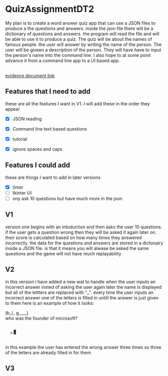 <details>
  <summary id = "css">css is disabled in this preview</summary>

<style>
#header {
  display: flex;
  align-items: baseline;
  margin: 15px;
}
#cursor {
  background: lime;
  line-height: 17px;
  margin-left: 3px;
  -webkit-animation: blink 0.8s infinite;
  width: 7px;
  height: 15px;
}
#example {
    background-colour: black;
}

#css{
    background-color: rgba(0,0,0,0.0);
    color: rgba(0,0,0,0.0);

}

@-webkit-keyframes blink {
  0% {background: #222}
  50% {background: white}
  100% {background: #222}
}

</style>
</details>

# QuizAssignmentDT2
 My plan is to create a word answer quiz app that can use a JSON files to produce a the questions and answers. inside the json file there will be a dictionary of questions and answers. the program will read the file and will be able to use it to produce a quiz. The quiz will be about the names of famous people. the user will answer by writing the name of the person. The user will be giveen a description of the person. They will have have to input the person's name into the command line. I also hope to at some point advance it from a command line app to a UI based app. 





 <br>
<a href="https://docs.google.com/document/d/1YEYmNcoKA3OZtZaOfMmidjnEeX_0ip5HQU4zY-r9T6M/edit?usp=sharing">evidence document link</a>


 ## Features that I need to add
 these are all the features I want in V1.
 I will add these in the order they appear
 - [x] JSON reading
 - [x] Command line text based questions
 - [x] tutorial 
 - [x] ignore spaces and caps


## Features I could add
these are things I want to add in later versions
- [x] timer
- [ ] tkinter UI        
- [ ] ony ask 10 questions but have much more in the json

## V1
version one begins with an intoduction and then asks the user 10 questions. if the user gets a question wrong then they will be asked it again later on. their score is calculated based on how many times they answered incorrectly.  the data for the questions and answers are stored in a dictonairy inside a JSON file. is that it means you will alwase be asked the same questions and the game will not have much replayability

## V2
in this version i have added a new wat to handle when the user inputs an incorrect answer insted of asking the user again later the name is displayed but all of the lettters are replaced with "_". every time the user inputs an incorrect answer one of the letters is filled in untill the answer is just given to them
here is an example of how it looks:

<div id="example">
(b_l_ g____)<br/>
who was the founder of microsoft?
<div id="header"><p>><br></p><div id="cursor"></div></div>
</div>

in this example the user has entered the wrong answer three times so three of the letters are already filled in for them


## V3